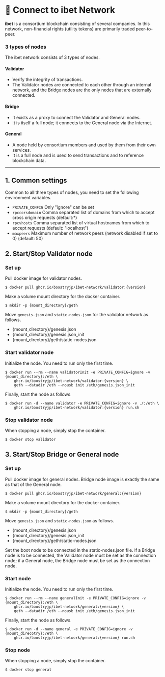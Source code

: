 # 🚀 Connect to ibet Network

**ibet** is a consortium blockchain consisting of several companies.
In this network, non-financial rights (utility tokens) are primarily traded peer-to-peer.  

### 3 types of nodes

The ibet network consists of 3 types of nodes.

#### Validator
- Verify the integrity of transactions. 
- The Validator nodes are connected to each other through an internal network, and the Bridge nodes are the only nodes that are externally connected.

#### Bridge
- It exists as a proxy to connect the Validator and General nodes. 
- It is itself a full node; it connects to the General node via the Internet. 

#### General
- A node held by consortium members and used by them from their own services.
- It is a full node and is used to send transactions and to reference blockchain data.

---

## 1. Common settings

Common to all three types of nodes, you need to set the following environment variables.

* `PRIVATE_CONFIG` Only "ignore" can be set  
* `rpccorsdomain` Comma separated list of domains from which to accept cross origin requests (default:*)  
* `rpcvhosts` Comma separated list of virtual hostnames from which to accept requests (default: "localhost")  
* `maxpeers` Maximum number of network peers (network disabled if set to 0) (default: 50)  


## 2. Start/Stop Validator node

### Set up

Pull docker image for validator nodes.
```
$ docker pull ghcr.io/boostryjp/ibet-network/validator:{version}
```

Make a volume mount directory for the docker container.
```
$ mkdir -p {mount_directory}/geth
```

Move `genesis.json` and `static-nodes.json` for the validator network as follows.
- {mount_directory}/genesis.json
- {mount_directory}/genesis.json_init
- {mount_directory}/geth/static-nodes.json

### Start validator node 

Initialize the node. You need to run only the first time.
```
$ docker run --rm --name validatorInit -e PRIVATE_CONFIG=ignore -v {mount_directory}:/eth \
    ghcr.io/boostryjp/ibet-network/validator:{version} \
    geth --datadir /eth --nousb init /eth/genesis.json_init
```

Finally, start the node as follows.
```
$ docker run -d --name validator -e PRIVATE_CONFIG=ignore -v ./:/eth \
    ghcr.io/boostryjp/ibet-network/validator:{version} run.sh
```

### Stop validator node 

When stopping a node, simply stop the container.
```
$ docker stop validator
```

## 3. Start/Stop Bridge or General node

### Set up

Pull docker image for general nodes.
Bridge node image is exactly the same as that of the General node.
```
$ docker pull ghcr.io/boostryjp/ibet-network/general:{version}
```

Make a volume mount directory for the docker container.
```
$ mkdir -p {mount_directory}/geth
```

Move `genesis.json` and `static-nodes.json` as follows. 
- {mount_directory}/genesis.json
- {mount_directory}/genesis.json_init
- {mount_directory}/geth/static-nodes.json

Set the boot node to be connected in the static-nodes.json file.
If a Bridge node is to be connected, the Validator node must be set as the connection node; 
if a General node, the Bridge node must be set as the connection node.

### Start node

Initialize the node. You need to run only the first time.
```
$ docker run --rm --name generalInit -e PRIVATE_CONFIG=ignore -v {mount_directory}:/eth \
    ghcr.io/boostryjp/ibet-network/general:{version} \
    geth --datadir /eth --nousb init /eth/genesis.json_init
```

Finally, start the node as follows.
```
$ docker run -d --name general -e PRIVATE_CONFIG=ignore -v {mount_direcotry}:/eth \
    ghcr.io/boostryjp/ibet-network/general:{version} run.sh 
```

### Stop node 
When stopping a node, simply stop the container.
```
$ docker stop general
```
